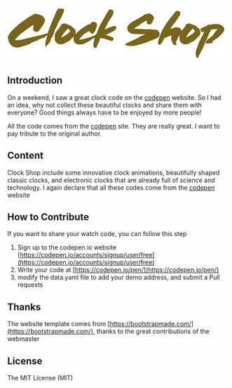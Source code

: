 ![Clock Shop](logo.jpg)

## Introduction
On a weekend, I saw a great clock code on the [codepen](https://codepen.io/) website. So I had an idea, why not collect these beautiful clocks and share them with everyone? Good things always have to be enjoyed by more people!

All the code comes from the [codepen](https://codepen.io/) site. They are really great. I want to pay tribute to the original author.

## Content
Clock Shop include some innovative clock animations, beautifully shaped classic clocks, and electronic clocks that are already full of science and technology. I again declare that all these codes come from the [codepen](https://codepen.io/) website

## How to Contribute
If you want to share your watch code, you can follow this step
1. Sign up to the codepen.io website [https://codepen.io/accounts/signup/user/free](https://codepen.io/accounts/signup/user/free)
2. Write your code at [https://codepen.io/pen/](https://codepen.io/pen/)
3. modify the data.yaml file to add your demo address, and submit a Pull requests

## Thanks
The website template comes from [https://bootstrapmade.com/](https://bootstrapmade.com/), thanks to the great contributions of the webmaster

## License
The MIT License (MIT) 
